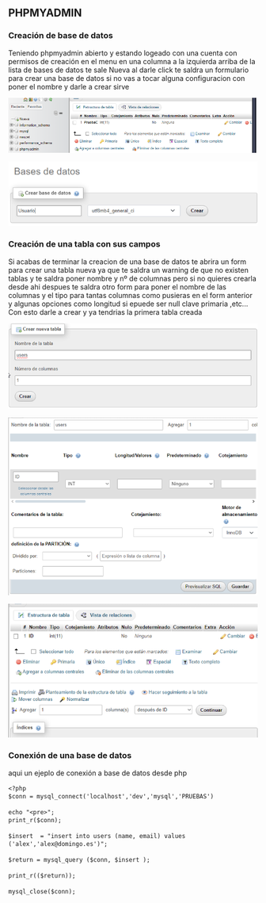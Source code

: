 ## PHPMYADMIN
### Creación de base de datos
Teniendo phpmyadmin abierto y estando logeado con una cuenta con permisos de creación en el menu en una columna a la izquierda arriba de la lista de bases de datos te sale Nueva al darle click te saldra un formulario para crear una base de datos si no vas a tocar alguna configuracion con poner el nombre y darle a crear sirve

![](/Fotos/baseDatos1.png)

![](/Fotos/baseDatos2.png)

### Creación de una tabla con sus campos
Si acabas de terminar la creacion de una base de datos te abrira un form para crear una tabla nueva ya que te saldra un warning de que no existen tablas y te saldra poner nombre y nº de columnas pero si no quieres crearla desde ahi despues te saldra otro form para poner el nombre de las columnas y el tipo para tantas columnas como pusieras en el form anterior y algunas opciones como longitud si epuede ser null clave primaria ,etc... Con esto darle a crear y ya tendrias la primera tabla creada

![](/Fotos/baseDatos3.png)

![](/Fotos/baseDatos4.png)

![](/Fotos/baseDatos5.png)


### Conexión de una base de datos
aqui un ejeplo de conexión a base de datos desde php
```
<?php
$conn = mysql_connect('localhost','dev','mysql','PRUEBAS')

echo "<pre>";
print_r($conn);

$insert  = "insert into users (name, email) values ('alex','alex@domingo.es')";

$return = mysql_query ($conn, $insert );

print_r(($return));

mysql_close($conn);

```